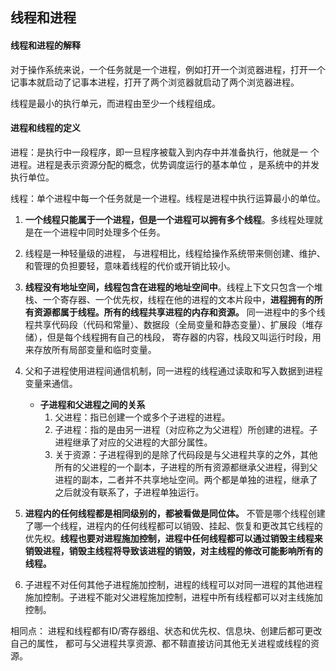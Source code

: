 ##   线程和进程

#### 线程和进程的解释

对于操作系统来说，一个任务就是一个进程，例如打开一个浏览器进程，打开一个记事本就启动了记事本进程，打开了两个浏览器就启动了两个浏览器进程。

线程是最小的执行单元，而进程由至少一个线程组成。

#### 进程和线程的定义

进程：是执行中一段程序，即一旦程序被载入到内存中并准备执行，他就是一 个进程。进程是表示资源分配的概念，优势调度运行的基本单位 ，是系统中的并发执行单位。

线程：单个进程中每一个任务就是一个进程。线程是进程中执行运算最小的单位。


1.  **一个线程只能属于一个进程，但是一个进程可以拥有多个线程**。多线程处理就是在一个进程中同时处理多个任务。

2.  线程是一种轻量级的进程， 与进程相比，线程给操作系统带来侧创建、维护、和管理的负担要轻，意味着线程的代价或开销比较小。

3.  **线程没有地址空间，线程包含在进程的地址空间中**。线程上下文只包含一个堆栈、一个寄存器、一个优先权，线程在他的进程的文本片段中，**进程拥有的所有资源都属于线程。所有的线程共享进程的内存和资源。** 同一进程中的多个线程共享代码段（代码和常量）、数据段（全局变量和静态变量）、扩展段（堆存储），但是每个线程拥有自己的栈段， 寄存器的内容，栈段又叫运行时段，用来存放所有局部变量和临时变量。
4.  父和子进程使用进程间通信机制，同一进程的线程通过读取和写入数据到进程变量来通信。
    -  **子进程和父进程之间的关系**
        1.  父进程：指已创建一个或多个子进程的进程。
        2.  子进程：指的是由另一进程（对应称之为父进程）所创建的进程。子进程继承了对应的父进程的大部分属性。
        3.  关于资源：子进程得到的是除了代码段是与父进程共享的之外，其他所有的父进程的一个副本，子进程的所有资源都继承父进程，得到父进程的副本，二者并不共享地址空间。两个都是单独的进程，继承了之后就没有联系了，子进程单独运行。
5.  **进程内的任何线程都是相同级别的，都被看做是同位体。** 不管是哪个线程创建了哪一个线程，进程内的任何线程都可以销毁、挂起、恢复和更改其它线程的优先权。**线程也要对进程施加控制，进程中任何线程都可以通过销毁主线程来销毁进程，销毁主线程将导致该进程的销毁，对主线程的修改可能影响所有的线程。**
6.  子进程不对任何其他子进程施加控制，进程的线程可以对同一进程的其他进程施加控制。子进程不能对父进程施加控制，进程中所有线程都可以对主线施加控制。

相同点：
进程和线程都有ID/寄存器组、状态和优先权、信息块、创建后都可更改自己的属性， 都可与父进程共享资源、都不鞥直接访问其他无关进程或线程的资源。